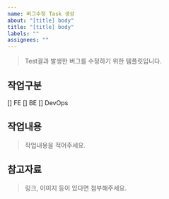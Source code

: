 ```yaml
---
name: 버그수정 Task 생성
about: "[title] body"
title: "[title] body"
labels: ""
assignees: ""
---
```


> Test결과 발생한 버그를 수정하기 위한 템플릿입니다.

## 작업구분

[] FE
[] BE
[] DevOps

## 작업내용

> 작업내용을 적어주세요.

## 참고자료

> 링크, 이미지 등이 있다면 첨부해주세요.
